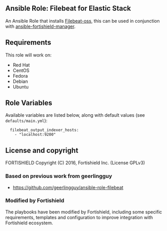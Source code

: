 Ansible Role: Filebeat for Elastic Stack
------------------------------------

An Ansible Role that installs [Filebeat-oss](https://www.elastic.co/products/beats/filebeat), this can be used in conjunction with [ansible-fortishield-manager](https://github.com/fortishield/fortishield-ansible/ansible-fortishield-server).

Requirements
------------

This role will work on:
 * Red Hat
 * CentOS
 * Fedora
 * Debian
 * Ubuntu

Role Variables
--------------

Available variables are listed below, along with default values (see `defaults/main.yml`):

```
  filebeat_output_indexer_hosts:
    - "localhost:9200"

```

License and copyright
---------------------

FORTISHIELD Copyright (C) 2016, Fortishield Inc. (License GPLv3)

### Based on previous work from geerlingguy

 - https://github.com/geerlingguy/ansible-role-filebeat

### Modified by Fortishield

The playbooks have been modified by Fortishield, including some specific requirements, templates and configuration to improve integration with Fortishield ecosystem.
